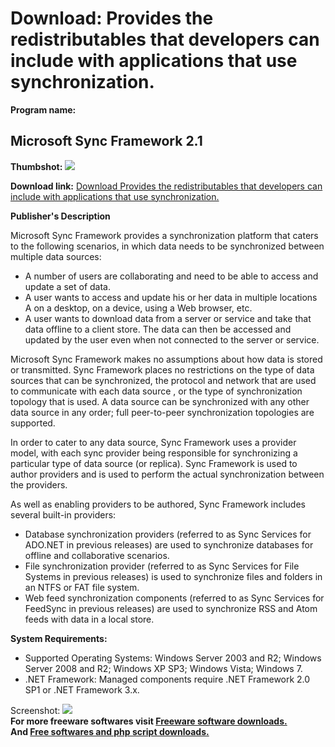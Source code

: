 # Download: Provides the redistributables that developers can include with applications that use synchronization. 

**Program name:**

## Microsoft Sync Framework 2.1

  
**Thumbshot:** ![](http://www.freewarefiles.com/screenshot/nopic.gif)   
  
**Download link:** [Download Provides the redistributables that developers can include with applications that use synchronization. ](http://freesoftwares.boysofts.com/Microsoft-Sync-Framework_program_49876.html)  
  


**Publisher's Description**  
  


Microsoft Sync Framework provides a synchronization platform that caters to the following scenarios, in which data needs to be synchronized between multiple data sources: 

  * A number of users are collaborating and need to be able to access and update a set of data. 
  * A user wants to access and update his or her data in multiple locations A on a desktop, on a device, using a Web browser, etc. 
  * A user wants to download data from a server or service and take that data offline to a client store. The data can then be accessed and updated by the user even when not connected to the server or service. 

Microsoft Sync Framework makes no assumptions about how data is stored or transmitted. Sync Framework places no restrictions on the type of data sources that can be synchronized, the protocol and network that are used to communicate with each data source , or the type of synchronization topology that is used. A data source can be synchronized with any other data source in any order; full peer-to-peer synchronization topologies are supported.

In order to cater to any data source, Sync Framework uses a provider model, with each sync provider being responsible for synchronizing a particular type of data source (or replica). Sync Framework is used to author providers and is used to perform the actual synchronization between the providers.

As well as enabling providers to be authored, Sync Framework includes several built-in providers:

  * Database synchronization providers (referred to as Sync Services for ADO.NET in previous releases) are used to synchronize databases for offline and collaborative scenarios. 
  * File synchronization provider (referred to as Sync Services for File Systems in previous releases) is used to synchronize files and folders in an NTFS or FAT file system. 
  * Web feed synchronization components (referred to as Sync Services for FeedSync in previous releases) are used to synchronize RSS and Atom feeds with data in a local store. 

**System Requirements:**

  * Supported Operating Systems: Windows Server 2003 and R2; Windows Server 2008 and R2; Windows XP SP3; Windows Vista; Windows 7. 
  * .NET Framework: Managed components require .NET Framework 2.0 SP1 or .NET Framework 3.x. 

  
  
Screenshot: ![](http://www.freewarefiles.com/screenshot/nopic.gif)   
**For more freeware softwares visit [Freeware software downloads.](http://freesoftwares.boysofts.com/)**   
**And [Free softwares and php script downloads.](http://www.boysofts.com/)**
